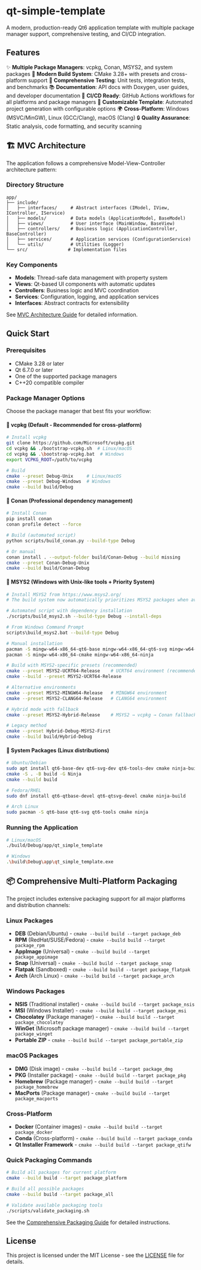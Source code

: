 # qt-simple-template

A modern, production-ready Qt6 application template with multiple package manager support, comprehensive testing, and CI/CD integration.

## Features

✨ **Multiple Package Managers**: vcpkg, Conan, MSYS2, and system packages
🔧 **Modern Build System**: CMake 3.28+ with presets and cross-platform support
🧪 **Comprehensive Testing**: Unit tests, integration tests, and benchmarks
📚 **Documentation**: API docs with Doxygen, user guides, and developer documentation
🚀 **CI/CD Ready**: GitHub Actions workflows for all platforms and package managers
🎨 **Customizable Template**: Automated project generation with configurable options
🌍 **Cross-Platform**: Windows (MSVC/MinGW), Linux (GCC/Clang), macOS (Clang)
🔒 **Quality Assurance**: Static analysis, code formatting, and security scanning

## 🏗️ MVC Architecture

The application follows a comprehensive Model-View-Controller architecture pattern:

### Directory Structure

```
app/
├── include/
│   ├── interfaces/     # Abstract interfaces (IModel, IView, IController, IService)
│   ├── models/         # Data models (ApplicationModel, BaseModel)
│   ├── views/          # User interface (MainWindow, BaseView)
│   ├── controllers/    # Business logic (ApplicationController, BaseController)
│   ├── services/       # Application services (ConfigurationService)
│   └── utils/          # Utilities (Logger)
└── src/               # Implementation files
```

### Key Components

- **Models**: Thread-safe data management with property system
- **Views**: Qt-based UI components with automatic updates
- **Controllers**: Business logic and MVC coordination
- **Services**: Configuration, logging, and application services
- **Interfaces**: Abstract contracts for extensibility

See [MVC Architecture Guide](docs/architecture/mvc-architecture.md) for detailed information.

## Quick Start

### Prerequisites

- CMake 3.28 or later
- Qt 6.7.0 or later
- One of the supported package managers
- C++20 compatible compiler

### Package Manager Options

Choose the package manager that best fits your workflow:

#### 🔷 vcpkg (Default - Recommended for cross-platform)

```bash
# Install vcpkg
git clone https://github.com/Microsoft/vcpkg.git
cd vcpkg && ./bootstrap-vcpkg.sh  # Linux/macOS
cd vcpkg && .\bootstrap-vcpkg.bat  # Windows
export VCPKG_ROOT=/path/to/vcpkg

# Build
cmake --preset Debug-Unix     # Linux/macOS
cmake --preset Debug-Windows  # Windows
cmake --build build/Debug
```

#### 🔶 Conan (Professional dependency management)

```bash
# Install Conan
pip install conan
conan profile detect --force

# Build (automated script)
python scripts/build_conan.py --build-type Debug

# Or manual
conan install . --output-folder build/Conan-Debug --build missing
cmake --preset Conan-Debug-Unix
cmake --build build/Conan-Debug
```

#### 🔸 MSYS2 (Windows with Unix-like tools + Priority System)

```bash
# Install MSYS2 from https://www.msys2.org/
# The build system now automatically prioritizes MSYS2 packages when available

# Automated script with dependency installation
./scripts/build_msys2.sh --build-type Debug --install-deps

# From Windows Command Prompt
scripts\build_msys2.bat --build-type Debug

# Manual installation
pacman -S mingw-w64-x86_64-qt6-base mingw-w64-x86_64-qt6-svg mingw-w64-x86_64-qt6-tools
pacman -S mingw-w64-x86_64-cmake mingw-w64-x86_64-ninja

# Build with MSYS2-specific presets (recommended)
cmake --preset MSYS2-UCRT64-Release    # UCRT64 environment (recommended)
cmake --build --preset MSYS2-UCRT64-Release

# Alternative environments
cmake --preset MSYS2-MINGW64-Release   # MINGW64 environment
cmake --preset MSYS2-CLANG64-Release   # CLANG64 environment

# Hybrid mode with fallback
cmake --preset MSYS2-Hybrid-Release    # MSYS2 → vcpkg → Conan fallback

# Legacy method
cmake --preset Hybrid-Debug-MSYS2-First
cmake --build build/Hybrid-Debug
```

#### 🔹 System Packages (Linux distributions)

```bash
# Ubuntu/Debian
sudo apt install qt6-base-dev qt6-svg-dev qt6-tools-dev cmake ninja-build
cmake -S . -B build -G Ninja
cmake --build build

# Fedora/RHEL
sudo dnf install qt6-qtbase-devel qt6-qtsvg-devel cmake ninja-build

# Arch Linux
sudo pacman -S qt6-base qt6-svg qt6-tools cmake ninja
```

### Running the Application

```bash
# Linux/macOS
./build/Debug/app/qt_simple_template

# Windows
.\build\Debug\app\qt_simple_template.exe
```

## 📦 Comprehensive Multi-Platform Packaging

The project includes extensive packaging support for all major platforms and distribution channels:

### Linux Packages

- **DEB** (Debian/Ubuntu) - `cmake --build build --target package_deb`
- **RPM** (RedHat/SUSE/Fedora) - `cmake --build build --target package_rpm`
- **AppImage** (Universal) - `cmake --build build --target package_appimage`
- **Snap** (Universal) - `cmake --build build --target package_snap`
- **Flatpak** (Sandboxed) - `cmake --build build --target package_flatpak`
- **Arch** (Arch Linux) - `cmake --build build --target package_arch`

### Windows Packages

- **NSIS** (Traditional installer) - `cmake --build build --target package_nsis`
- **MSI** (Windows Installer) - `cmake --build build --target package_msi`
- **Chocolatey** (Package manager) - `cmake --build build --target package_chocolatey`
- **WinGet** (Microsoft package manager) - `cmake --build build --target package_winget`
- **Portable ZIP** - `cmake --build build --target package_portable_zip`

### macOS Packages

- **DMG** (Disk image) - `cmake --build build --target package_dmg`
- **PKG** (Installer package) - `cmake --build build --target package_pkg`
- **Homebrew** (Package manager) - `cmake --build build --target package_homebrew`
- **MacPorts** (Package manager) - `cmake --build build --target package_macports`

### Cross-Platform

- **Docker** (Container images) - `cmake --build build --target package_docker`
- **Conda** (Cross-platform) - `cmake --build build --target package_conda`
- **Qt Installer Framework** - `cmake --build build --target package_qtifw`

### Quick Packaging Commands

```bash
# Build all packages for current platform
cmake --build build --target package_platform

# Build all possible packages
cmake --build build --target package_all

# Validate available packaging tools
./scripts/validate_packaging.sh
```

See the [Comprehensive Packaging Guide](docs/user-guide/comprehensive-packaging.md) for detailed instructions.

## License

This project is licensed under the MIT License - see the [LICENSE](LICENSE) file for details.
